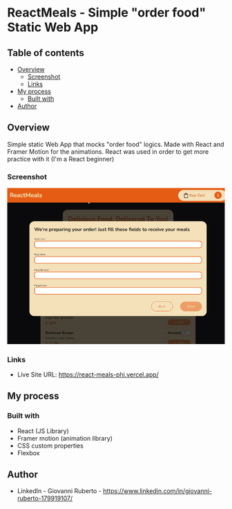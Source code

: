 # ReactMeals - Simple "order food" Static Web App

## Table of contents

- [Overview](#overview)
  - [Screenshot](#screenshot)
  - [Links](#links)
- [My process](#my-process)
  - [Built with](#built-with)
- [Author](#author)

## Overview

Simple static Web App that mocks "order food" logics. Made with React and Framer Motion for the animations. React was used in order to get more practice with it (I'm a React beginner)

### Screenshot

![](./src/assets/screenshots/react-meals-form.png)
### Links

- Live Site URL: https://react-meals-phi.vercel.app/

## My process

### Built with

- React (JS Library)
- Framer motion (animation library)
- CSS custom properties
- Flexbox

## Author

- LinkedIn - Giovanni Ruberto - https://www.linkedin.com/in/giovanni-ruberto-179919107/
